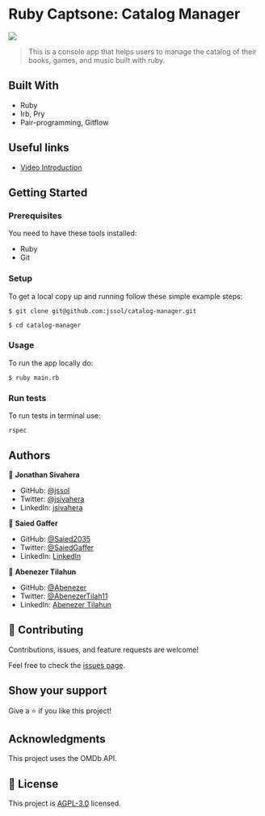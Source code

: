 # Ruby Captsone: Catalog Manager

![](https://img.shields.io/badge/Microverse-blueviolet)

> This is a console app that helps users to manage the catalog of their books, games, and music built with ruby.

## Built With

- Ruby
- Irb, Pry
- Pair-programming, Gitflow

## Useful links

- [Video Introduction]([https://youtu.be/p8N1mAaXhEc](https://drive.google.com/file/d/13nROr6JnXPVxqEFFKroV-3rpMJZONnOY/view?usp=sharing))

## Getting Started

### Prerequisites

You need to have these tools installed:

- Ruby
- Git

### Setup

To get a local copy up and running follow these simple example steps:

```
$ git clone git@github.com:jssol/catalog-manager.git
```

```
$ cd catalog-manager
```

### Usage

To run the app locally do:

```
$ ruby main.rb
```

### Run tests

To run tests in terminal use:

```
rspec
```

## Authors

👤 **Jonathan Sivahera**

- GitHub: [@jssol](https://github.com/jssol)
- Twitter: [@jsivahera](https://twitter.com/jsivahera)
- LinkedIn: [jsivahera](https://linkedin.com/in/jsivahera)

👤 **Saied Gaffer**

- GitHub: [@Saied2035](https://github.com/saied2035)
- Twitter: [@SaiedGaffer](https://twitter.com/SaiedGaffer)
- LinkedIn: [LinkedIn](https://www.linkedin.com/in/saiedgaffer/)

👤 **Abenezer Tilahun**

- GitHub: [@Abenezer](https://github.com/Abenezer-Tilahun)
- Twitter: [@AbenezerTilah11](https://twitter.com/AbenezerTilah11)
- LinkedIn: [Abenezer Tilahun](https://www.linkedin.com/in/abenezer-tilahun/)

## 🤝 Contributing

Contributions, issues, and feature requests are welcome!

Feel free to check the [issues page](../../issues/).

## Show your support

Give a ⭐️ if you like this project!

## Acknowledgments

This project uses the OMDb API.

## 📝 License

This project is [AGPL-3.0](./LICENSE) licensed.

